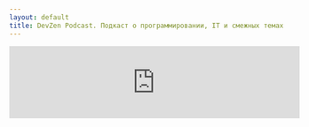 ```yaml
---
layout: default
title: DevZen Podcast. Подкаст о программировании, IT и смежных темах
---
```



<iframe frameborder="0" allowtransparency="true" scrolling="no" src="https://money.yandex.ru/embed/donate.xml?account=410012421592966&quickpay=donate&payment-type-choice=on&default-sum=100&targets=asdf&target-visibility=on&project-name=DevZen+Podcast&project-site=http%3A%2F%2F0.0.0.0%3A4000%2F&button-text=01&successURL=" width="523" height="131"></iframe>
